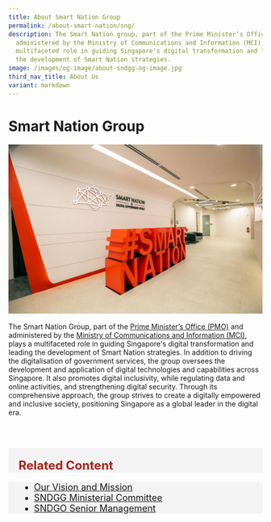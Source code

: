 ```yaml
---
title: About Smart Nation Group
permalink: /about-smart-nation/sng/
description: The Smart Nation group, part of the Prime Minister’s Office and
  administered by the Ministry of Communications and Information (MCI), plays a
  multifaceted role in guiding Singapore's digital transformation and leading
  the development of Smart Nation strategies.
image: /images/og-image/about-sndgg-og-image.jpg
third_nav_title: About Us
variant: markdown
---
```

# Smart Nation Group

![Smart Nation and Digital Government Office (SNDGO)](/images/abt-smart-nation/sndgo_office_01.jpg)

The Smart Nation Group, part of the <a href="https://www.pmo.gov.sg/" target="_blank">Prime Minister’s Office (PMO)</a> and administered by the <a href="https://www.mci.gov.sg/" target="_blank">Ministry of Communications and Information (MCI)</a>, plays a multifaceted role in guiding Singapore's digital transformation and leading the development of Smart Nation strategies. In addition to driving the digitalisation of government services, the group oversees the development and application of digital technologies and capabilities across Singapore. It also promotes digital inclusivity, while regulating data and online activities, and strengthening digital security. Through its comprehensive approach, the group strives to create a digitally empowered and inclusive society, positioning Singapore as a global leader in the digital era.

<br><br>

<div class="row" style="font-size:24px; font-weight: 700; color: #a6221c; background-color: #f3f3f3; padding: 20px 0px 0px 20px;"> Related Content</div>

<div class="row" style="font-size:18px ;background-color: #f3f3f3; padding: 0px 25px 0px 20px;">
	<ul>
		<li><a href="/about-smart-nation/vision-mission">Our Vision and Mission</a></li>
<li><a href="/about-smart-nation/ministerial-committee">SNDGG Ministerial Committee</a></li><a href="/about-smart-nation/ministerial-committee">
</a><li><a href="/about-smart-nation/ministerial-committee"></a><a href="/about-smart-nation/senior-management/">SNDGO Senior Management</a></li>
	</ul>
</div>
